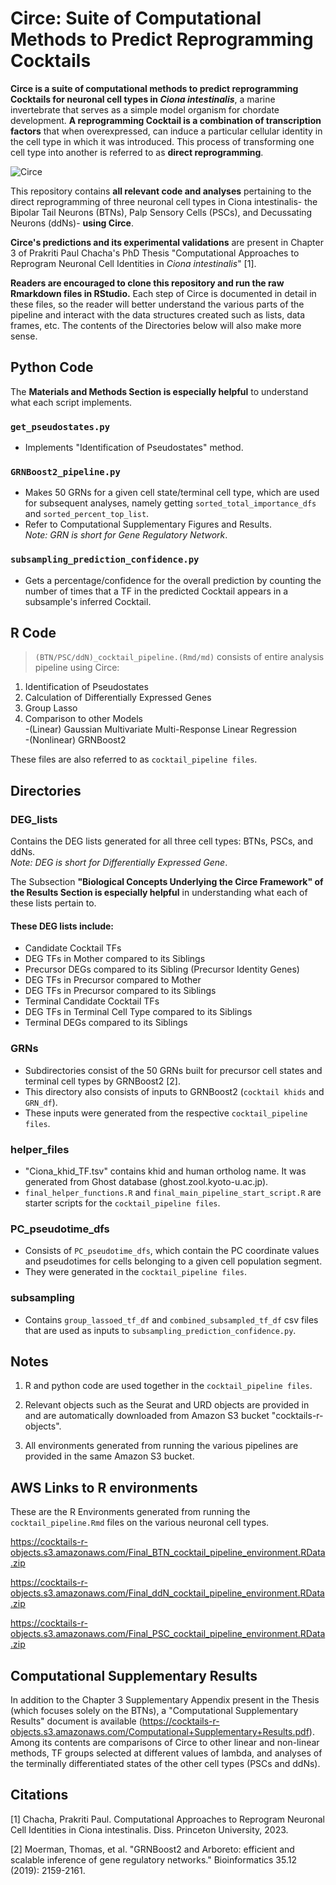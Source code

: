 # Circe: Suite of Computational Methods to Predict Reprogramming Cocktails  

**Circe is a suite of computational methods to predict reprogramming Cocktails for neuronal cell types in *Ciona intestinalis***, a marine invertebrate that serves as a simple model organism for chordate development. **A reprogramming Cocktail is a combination of transcription factors** that when overexpressed, can induce a particular cellular identity in the cell type in which it was introduced. This process of transforming one cell type into another is referred to as **direct reprogramming**. 

![Circe](https://cocktails-r-objects.s3.amazonaws.com/method_figure.png)

This repository contains **all relevant code and analyses** pertaining to the direct reprogramming of three neuronal cell types in Ciona intestinalis- the Bipolar Tail Neurons (BTNs), Palp Sensory Cells (PSCs), and Decussating Neurons (ddNs)- **using Circe**. 

**Circe's predictions and its experimental validations** are present in Chapter 3 of Prakriti Paul Chacha's PhD Thesis "Computational Approaches to Reprogram Neuronal Cell Identities in *Ciona intestinalis*" [1]. 

**Readers are encouraged to clone this repository and run the raw Rmarkdown files in RStudio.** Each step of Circe is documented in detail in these files, so the reader will better understand the various parts of the pipeline and interact with the data structures created such as lists, data frames, etc. The contents of the Directories below will also make more sense. 



## Python Code
The **Materials and Methods Section is especially helpful** to understand what each script implements. 

### ```get_pseudostates.py```
- Implements "Identification of Pseudostates" method.

###  ```GRNBoost2_pipeline.py```
-  Makes 50 GRNs for a given cell state/terminal cell type, which are used for subsequent analyses, namely getting ```sorted_total_importance_dfs``` and ```sorted_percent_top_list```.
-  Refer to Computational Supplementary Figures and Results. \
  *Note: GRN is short for Gene Regulatory Network*.

### ```subsampling_prediction_confidence.py```
- Gets a percentage/confidence for the overall prediction by counting the number of times that a TF in the predicted Cocktail appears in a subsample's inferred Cocktail.

## R Code
> ```(BTN/PSC/ddN)_cocktail_pipeline.(Rmd/md)``` consists of entire analysis pipeline using Circe:
1. Identification of Pseudostates
2. Calculation of Differentially Expressed Genes
3. Group Lasso
4. Comparison to other Models \
		-(Linear) Gaussian Multivariate Multi-Response Linear Regression \
  		-(Nonlinear) GRNBoost2 

These files are also referred to as ```cocktail_pipeline files```.

## Directories
### DEG_lists
Contains the DEG lists generated for all three cell types: BTNs, PSCs, and ddNs. \
*Note: DEG is short for Differentially Expressed Gene*.

The Subsection **"Biological Concepts Underlying the Circe Framework" of the Results Section is especially helpful** in understanding what each of these lists pertain to. 

#### These DEG lists include:
- Candidate Cocktail TFs
- DEG TFs in Mother compared to its Siblings
- Precursor DEGs compared to its Sibling (Precursor Identity Genes)
- DEG TFs in Precursor compared to Mother 
- DEG TFs in Precursor compared to its Siblings
- Terminal Candidate Cocktail TFs
- DEG TFs in Terminal Cell Type compared to its Siblings 
- Terminal DEGs compared to its Siblings


### GRNs 
- Subdirectories consist of the 50 GRNs built for precursor cell states and terminal cell types by GRNBoost2 [2].
- This directory also consists of inputs to GRNBoost2 (```cocktail khids``` and ```GRN_df```).
- These inputs were generated from the respective ```cocktail_pipeline files```. 


### helper_files
- "Ciona_khid_TF.tsv" contains khid and human ortholog name. It was generated from Ghost database (ghost.zool.kyoto-u.ac.jp).
- ```final_helper_functions.R``` and ```final_main_pipeline_start_script.R``` are starter scripts for the ```cocktail_pipeline files```.


### PC_pseudotime_dfs
- Consists of ```PC_pseudotime_dfs```, which contain the PC coordinate values and pseudotimes for cells belonging to a given cell population segment. 
- They were generated in the ```cocktail_pipeline files```. 

### subsampling
- Contains ```group_lassoed_tf_df``` and ```combined_subsampled_tf_df``` csv files that are used as inputs to ```subsampling_prediction_confidence.py```.

## Notes
1. R and python code are used together in the ```cocktail_pipeline files```.

2. Relevant objects such as the Seurat and URD objects are provided in and are automatically downloaded from Amazon S3 bucket "cocktails-r-objects".

3. All environments generated from running the various pipelines are provided in the same Amazon S3 bucket. 

## AWS Links to R environments
These are the R Environments generated from running the ```cocktail_pipeline.Rmd``` files on the various neuronal cell types. 

https://cocktails-r-objects.s3.amazonaws.com/Final_BTN_cocktail_pipeline_environment.RData.zip

https://cocktails-r-objects.s3.amazonaws.com/Final_ddN_cocktail_pipeline_environment.RData.zip

https://cocktails-r-objects.s3.amazonaws.com/Final_PSC_cocktail_pipeline_environment.RData.zip 

## Computational Supplementary Results
In addition to the Chapter 3 Supplementary Appendix present in the Thesis (which focuses solely on the BTNs), a "Computational Supplementary Results" document is available (https://cocktails-r-objects.s3.amazonaws.com/Computational+Supplementary+Results.pdf). Among its contents are comparisons of Circe to other linear and non-linear methods, TF groups selected at different values of lambda, and analyses of the terminally differentiated states of the other cell types (PSCs and ddNs).

## Citations
[1] Chacha, Prakriti Paul. Computational Approaches to Reprogram Neuronal Cell Identities in Ciona intestinalis. Diss. Princeton University, 2023.

[2] Moerman, Thomas, et al. "GRNBoost2 and Arboreto: efficient and scalable inference of gene regulatory networks." Bioinformatics 35.12 (2019): 2159-2161.
